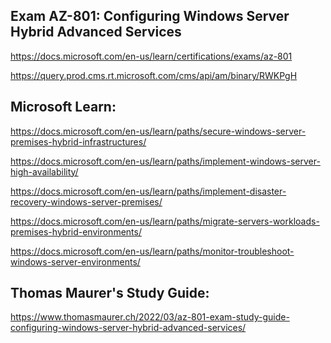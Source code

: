 Exam AZ-801: Configuring Windows Server Hybrid Advanced Services
-------------------
https://docs.microsoft.com/en-us/learn/certifications/exams/az-801

https://query.prod.cms.rt.microsoft.com/cms/api/am/binary/RWKPgH

Microsoft Learn:
-------------------
https://docs.microsoft.com/en-us/learn/paths/secure-windows-server-premises-hybrid-infrastructures/

https://docs.microsoft.com/en-us/learn/paths/implement-windows-server-high-availability/

https://docs.microsoft.com/en-us/learn/paths/implement-disaster-recovery-windows-server-premises/

https://docs.microsoft.com/en-us/learn/paths/migrate-servers-workloads-premises-hybrid-environments/

https://docs.microsoft.com/en-us/learn/paths/monitor-troubleshoot-windows-server-environments/

Thomas Maurer's Study Guide:  
-------------------
https://www.thomasmaurer.ch/2022/03/az-801-exam-study-guide-configuring-windows-server-hybrid-advanced-services/
